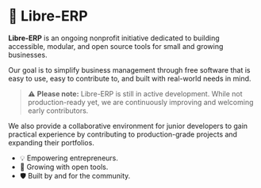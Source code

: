 # 📘 Libre-ERP

**Libre-ERP** is an ongoing nonprofit initiative dedicated to building accessible, modular, and open source tools for small and growing businesses.

Our goal is to simplify business management through free software that is easy to use, easy to contribute to, and built with real-world needs in mind.

> ⚠️ **Please note:** Libre-ERP is still in active development. While not production-ready yet, we are continuously improving and welcoming early contributors.

We also provide a collaborative environment for junior developers to gain practical experience by contributing to production-grade projects and expanding their portfolios.

- 💡 Empowering entrepreneurs.  
- 🧱 Growing with open tools.  
- 🛡️ Built by and for the community.
